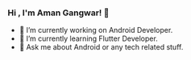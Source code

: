 ### Hi , I'm Aman Gangwar! 👋

- 🔭 I’m currently working on Android Developer.
- 🌱 I’m currently learning Flutter Developer.
- 💬 Ask me about Android or any tech related stuff.
<!--- 🤔 I’m looking for help with ...
 📫 How to reach me: ...
 😄 Pronouns: ...
 ⚡ Fun fact: ...
-->
